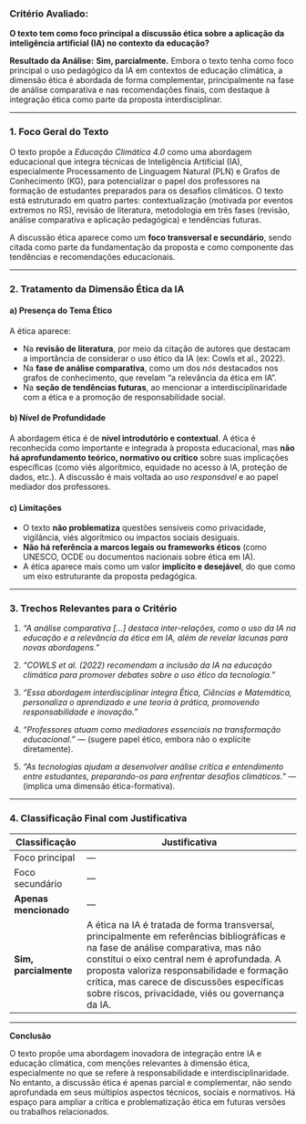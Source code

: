 ### **Critério Avaliado:**

**O texto tem como foco principal a discussão ética sobre a aplicação da inteligência artificial (IA) no contexto da educação?**

**Resultado da Análise:**
**Sim, parcialmente.**
Embora o texto tenha como foco principal o uso pedagógico da IA em contextos de educação climática, a dimensão ética é abordada de forma complementar, principalmente na fase de análise comparativa e nas recomendações finais, com destaque à integração ética como parte da proposta interdisciplinar.

---

### **1. Foco Geral do Texto**

O texto propõe a *Educação Climática 4.0* como uma abordagem educacional que integra técnicas de Inteligência Artificial (IA), especialmente Processamento de Linguagem Natural (PLN) e Grafos de Conhecimento (KG), para potencializar o papel dos professores na formação de estudantes preparados para os desafios climáticos. O texto está estruturado em quatro partes: contextualização (motivada por eventos extremos no RS), revisão de literatura, metodologia em três fases (revisão, análise comparativa e aplicação pedagógica) e tendências futuras.

A discussão ética aparece como um **foco transversal e secundário**, sendo citada como parte da fundamentação da proposta e como componente das tendências e recomendações educacionais.

---

### **2. Tratamento da Dimensão Ética da IA**

#### a) **Presença do Tema Ético**

A ética aparece:

* Na **revisão de literatura**, por meio da citação de autores que destacam a importância de considerar o uso ético da IA (ex: Cowls et al., 2022).
* Na **fase de análise comparativa**, como um dos *nós* destacados nos grafos de conhecimento, que revelam “a relevância da ética em IA”.
* Na **seção de tendências futuras**, ao mencionar a interdisciplinaridade com a ética e a promoção de responsabilidade social.

#### b) **Nível de Profundidade**

A abordagem ética é de **nível introdutório e contextual**. A ética é reconhecida como importante e integrada à proposta educacional, mas **não há aprofundamento teórico, normativo ou crítico** sobre suas implicações específicas (como viés algorítmico, equidade no acesso à IA, proteção de dados, etc.). A discussão é mais voltada ao *uso responsável* e ao papel mediador dos professores.

#### c) **Limitações**

* O texto **não problematiza** questões sensíveis como privacidade, vigilância, viés algorítmico ou impactos sociais desiguais.
* **Não há referência a marcos legais ou frameworks éticos** (como UNESCO, OCDE ou documentos nacionais sobre ética em IA).
* A ética aparece mais como um valor **implícito e desejável**, do que como um eixo estruturante da proposta pedagógica.

---

### **3. Trechos Relevantes para o Critério**

1. *“A análise comparativa \[...] destaca inter-relações, como o uso da IA na educação e a relevância da ética em IA, além de revelar lacunas para novas abordagens.”*

2. *“COWLS et al. (2022) recomendam a inclusão da IA na educação climática para promover debates sobre o uso ético da tecnologia.”*

3. *“Essa abordagem interdisciplinar integra Ética, Ciências e Matemática, personaliza o aprendizado e une teoria à prática, promovendo responsabilidade e inovação.”*

4. *“Professores atuam como mediadores essenciais na transformação educacional.”* — (sugere papel ético, embora não o explicite diretamente).

5. *“As tecnologias ajudam a desenvolver análise crítica e entendimento entre estudantes, preparando-os para enfrentar desafios climáticos.”* — (implica uma dimensão ética-formativa).

---

### **4. Classificação Final com Justificativa**

| **Classificação**     | **Justificativa**                                                                                                                                                                                                                                                                                                                   |
| --------------------- | ----------------------------------------------------------------------------------------------------------------------------------------------------------------------------------------------------------------------------------------------------------------------------------------------------------------------------------- |
| Foco principal        | —                                                                                                                                                                                                                                                                                                                                   |
| Foco secundário       | —                                                                                                                                                                                                                                                                                                                                   |
| **Apenas mencionado** | —                                                                                                                                                                                                                                                                                                                                   |
| **Sim, parcialmente** | A ética na IA é tratada de forma transversal, principalmente em referências bibliográficas e na fase de análise comparativa, mas não constitui o eixo central nem é aprofundada. A proposta valoriza responsabilidade e formação crítica, mas carece de discussões específicas sobre riscos, privacidade, viés ou governança da IA. |

---

**Conclusão**

O texto propõe uma abordagem inovadora de integração entre IA e educação climática, com menções relevantes à dimensão ética, especialmente no que se refere à responsabilidade e interdisciplinaridade. No entanto, a discussão ética é apenas parcial e complementar, não sendo aprofundada em seus múltiplos aspectos técnicos, sociais e normativos. Há espaço para ampliar a crítica e problematização ética em futuras versões ou trabalhos relacionados.
